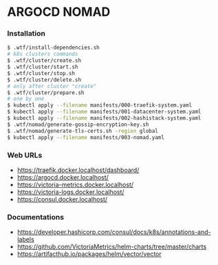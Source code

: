 # ARGOCD NOMAD

### Installation

```sh
$ .wtf/install-dependencies.sh
# k8s clusters commands
$ .wtf/cluster/create.sh
$ .wtf/cluster/start.sh
$ .wtf/cluster/stop.sh
$ .wtf/cluster/delete.sh
# only after cluster "create"
$ .wtf/cluster/prepare.sh
# one by one
$ kubectl apply --filename manifests/000-traefik-system.yaml
$ kubectl apply --filename manifests/001-datacenter-system.yaml
$ kubectl apply --filename manifests/002-hashistack-system.yaml
$ .wtf/nomad/generate-gossip-encryption-key.sh
$ .wtf/nomad/generate-tls-certs.sh -region global
$ kubectl apply --filename manifests/003-nomad.yaml
```
### Web URLs

* https://traefik.docker.localhost/dashboard/
* https://argocd.docker.localhost/
* https://victoria-metrics.docker.localhost/
* https://victoria-logs.docker.localhost/
* https://consul.docker.localhost/


### Documentations

* https://developer.hashicorp.com/consul/docs/k8s/annotations-and-labels
* https://github.com/VictoriaMetrics/helm-charts/tree/master/charts
* https://artifacthub.io/packages/helm/vector/vector